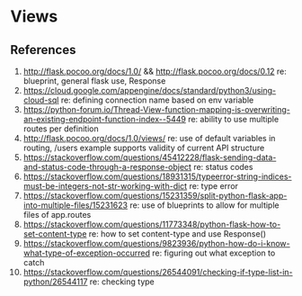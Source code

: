 # Views

## References 
1. http://flask.pocoo.org/docs/1.0/ && http://flask.pocoo.org/docs/0.12                                             re: blueprint, general flask use, Response
2. https://cloud.google.com/appengine/docs/standard/python3/using-cloud-sql                                         re: defining connection name based on env variable
3. https://python-forum.io/Thread-View-function-mapping-is-overwriting-an-existing-endpoint-function-index--5449    re: ability to use multiple routes per definition
4. http://flask.pocoo.org/docs/1.0/views/                                                                           re: use of default variables in routing, /users example supports validity of current API structure
5. https://stackoverflow.com/questions/45412228/flask-sending-data-and-status-code-through-a-response-object        re: status codes
6. https://stackoverflow.com/questions/18931315/typeerror-string-indices-must-be-integers-not-str-working-with-dict re: type error
7. https://stackoverflow.com/questions/15231359/split-python-flask-app-into-multiple-files/15231623                 re: use of blueprints to allow for multiple files of app.routes
8. https://stackoverflow.com/questions/11773348/python-flask-how-to-set-content-type                                re: how to set content-type and use Response()
9. https://stackoverflow.com/questions/9823936/python-how-do-i-know-what-type-of-exception-occurred                 re: figuring out what exception to catch
10. https://stackoverflow.com/questions/26544091/checking-if-type-list-in-python/26544117 re: checking type